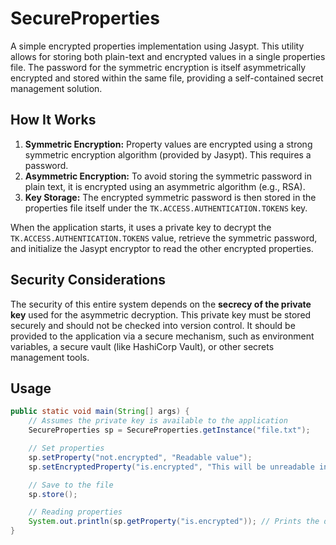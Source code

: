 # SecureProperties

A simple encrypted properties implementation using Jasypt. This utility allows for storing both plain-text and encrypted values in a single properties file. The password for the symmetric encryption is itself asymmetrically encrypted and stored within the same file, providing a self-contained secret management solution.

## How It Works

1.  **Symmetric Encryption:** Property values are encrypted using a strong symmetric encryption algorithm (provided by Jasypt). This requires a password.
2.  **Asymmetric Encryption:** To avoid storing the symmetric password in plain text, it is encrypted using an asymmetric algorithm (e.g., RSA).
3.  **Key Storage:** The encrypted symmetric password is then stored in the properties file itself under the `TK.ACCESS.AUTHENTICATION.TOKENS` key.

When the application starts, it uses a private key to decrypt the `TK.ACCESS.AUTHENTICATION.TOKENS` value, retrieve the symmetric password, and initialize the Jasypt encryptor to read the other encrypted properties.

## Security Considerations

The security of this entire system depends on the **secrecy of the private key** used for the asymmetric decryption. This private key must be stored securely and should not be checked into version control. It should be provided to the application via a secure mechanism, such as environment variables, a secure vault (like HashiCorp Vault), or other secrets management tools.

## Usage

```java
public static void main(String[] args) {
    // Assumes the private key is available to the application
    SecureProperties sp = SecureProperties.getInstance("file.txt");

    // Set properties
    sp.setProperty("not.encrypted", "Readable value");
    sp.setEncryptedProperty("is.encrypted", "This will be unreadable in the file");

    // Save to the file
    sp.store();

    // Reading properties
    System.out.println(sp.getProperty("is.encrypted")); // Prints the decrypted value
}
